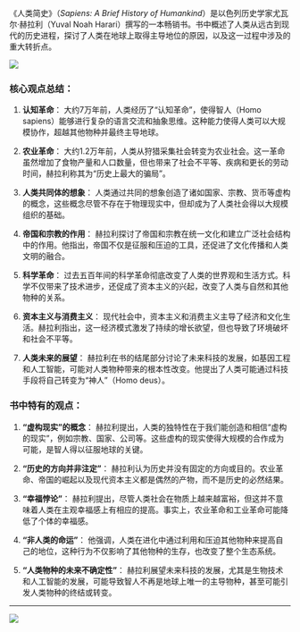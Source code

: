 《人类简史》（*Sapiens: A Brief History of Humankind*）是以色列历史学家尤瓦尔·赫拉利（Yuval Noah Harari）撰写的一本畅销书。书中概述了人类从远古到现代的历史进程，探讨了人类在地球上取得主导地位的原因，以及这一过程中涉及的重大转折点。

[![](https://img.shields.io/badge/AZW3-Z--Library-e61a71)](https://zh.singlelogin.re/book/24264219/b926df/) 

### 核心观点总结：

1. **认知革命**：
   大约7万年前，人类经历了“认知革命”，使得智人（Homo sapiens）能够进行复杂的语言交流和抽象思维。这种能力使得人类可以大规模协作，超越其他物种并最终主导地球。

2. **农业革命**：
   大约1.2万年前，人类从狩猎采集社会转变为农业社会。这一革命虽然增加了食物产量和人口数量，但也带来了社会不平等、疾病和更长的劳动时间，赫拉利称其为“历史上最大的骗局”。

3. **人类共同体的想象**：
   人类通过共同的想象创造了诸如国家、宗教、货币等虚构的概念，这些概念尽管不存在于物理现实中，但却成为了人类社会得以大规模组织的基础。

4. **帝国和宗教的作用**：
   赫拉利探讨了帝国和宗教在统一文化和建立广泛社会结构中的作用。他指出，帝国不仅是征服和压迫的工具，还促进了文化传播和人类文明的融合。

5. **科学革命**：
   过去五百年间的科学革命彻底改变了人类的世界观和生活方式。科学不仅带来了技术进步，还促成了资本主义的兴起，改变了人类与自然和其他物种的关系。

6. **资本主义与消费主义**：
   现代社会中，资本主义和消费主义主导了经济和文化生活。赫拉利指出，这一经济模式激发了持续的增长欲望，但也导致了环境破坏和社会不平等。

7. **人类未来的展望**：
   赫拉利在书的结尾部分讨论了未来科技的发展，如基因工程和人工智能，可能对人类物种带来的根本性改变。他提出了人类可能通过科技手段将自己转变为“神人”（Homo deus）。

### 书中特有的观点：

1. **“虚构现实”的概念**：
   赫拉利提出，人类的独特性在于我们能创造和相信“虚构的现实”，例如宗教、国家、公司等。这些虚构的现实使得大规模的合作成为可能，是智人得以征服地球的关键。

2. **“历史的方向并非注定”**：
   赫拉利认为历史并没有固定的方向或目的。农业革命、帝国的崛起以及现代资本主义都是偶然的产物，而不是历史的必然结果。

3. **“幸福悖论”**：
   赫拉利提出，尽管人类社会在物质上越来越富裕，但这并不意味着人类在主观幸福感上有相应的提高。事实上，农业革命和工业革命可能降低了个体的幸福感。

4. **“非人类的命运”**：
   他强调，人类在进化中通过利用和压迫其他物种来提高自己的地位，这种行为不仅影响了其他物种的生存，也改变了整个生态系统。

5. **“人类物种的未来不确定性”**：
   赫拉利展望未来科技的发展，尤其是生物技术和人工智能的发展，可能导致智人不再是地球上唯一的主导物种，甚至可能引发人类物种的终结或转变。

---

![](https://img.shields.io/badge/AI-ChatGPT-00b86c)